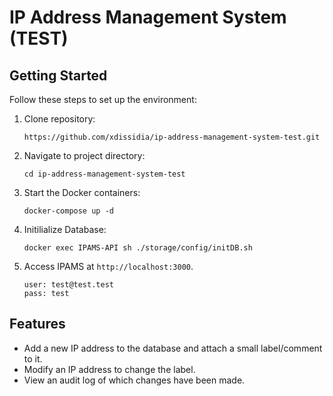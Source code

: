 # IP Address Management System (TEST)

## Getting Started

Follow these steps to set up the environment:

1. Clone repository:
    ```
    https://github.com/xdissidia/ip-address-management-system-test.git
    ```
2. Navigate to project directory:
    ```
    cd ip-address-management-system-test
    ```
3. Start the Docker containers:
    ```
    docker-compose up -d
    ```
4. Initilialize Database:
    ```
    docker exec IPAMS-API sh ./storage/config/initDB.sh
    ```
5. Access IPAMS at `http://localhost:3000`.
    ```
    user: test@test.test
    pass: test
    ```


## Features

- Add a new IP address to the database and attach a small label/comment to it.
- Modify an IP address to change the label.
- View an audit log of which changes have been made.